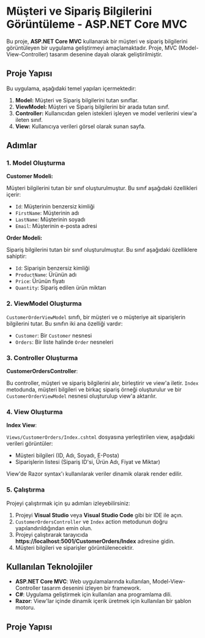 # Müşteri ve Sipariş Bilgilerini Görüntüleme - ASP.NET Core MVC

Bu proje, **ASP.NET Core MVC** kullanarak bir müşteri ve sipariş bilgilerini görüntüleyen bir uygulama geliştirmeyi amaçlamaktadır. Proje, MVC (Model-View-Controller) tasarım desenine dayalı olarak geliştirilmiştir.

## Proje Yapısı

Bu uygulama, aşağıdaki temel yapıları içermektedir:

1. **Model:** Müşteri ve Sipariş bilgilerini tutan sınıflar.
2. **ViewModel:** Müşteri ve Sipariş bilgilerini bir arada tutan sınıf.
3. **Controller:** Kullanıcıdan gelen istekleri işleyen ve model verilerini view'a ileten sınıf.
4. **View:** Kullanıcıya verileri görsel olarak sunan sayfa.

## Adımlar

### 1. Model Oluşturma

**Customer Modeli:**

Müşteri bilgilerini tutan bir sınıf oluşturulmuştur. Bu sınıf aşağıdaki özellikleri içerir:

- `Id`: Müşterinin benzersiz kimliği
- `FirstName`: Müşterinin adı
- `LastName`: Müşterinin soyadı
- `Email`: Müşterinin e-posta adresi

**Order Modeli:**

Sipariş bilgilerini tutan bir sınıf oluşturulmuştur. Bu sınıf aşağıdaki özelliklere sahiptir:

- `Id`: Siparişin benzersiz kimliği
- `ProductName`: Ürünün adı
- `Price`: Ürünün fiyatı
- `Quantity`: Sipariş edilen ürün miktarı

### 2. ViewModel Oluşturma

`CustomerOrderViewModel` sınıfı, bir müşteri ve o müşteriye ait siparişlerin bilgilerini tutar. Bu sınıfın iki ana özelliği vardır:

- `Customer`: Bir `Customer` nesnesi
- `Orders`: Bir liste halinde `Order` nesneleri

### 3. Controller Oluşturma

**CustomerOrdersController**:

Bu controller, müşteri ve sipariş bilgilerini alır, birleştirir ve view'a iletir. `Index` metodunda, müşteri bilgileri ve birkaç sipariş örneği oluşturulur ve bir `CustomerOrderViewModel` nesnesi oluşturulup view'a aktarılır.

### 4. View Oluşturma

**Index View**:

`Views/CustomerOrders/Index.cshtml` dosyasına yerleştirilen view, aşağıdaki verileri görüntüler:

- Müşteri bilgileri (ID, Adı, Soyadı, E-Posta)
- Siparişlerin listesi (Sipariş ID'si, Ürün Adı, Fiyat ve Miktar)

View'de Razor syntax'ı kullanılarak veriler dinamik olarak render edilir.

### 5. Çalıştırma

Projeyi çalıştırmak için şu adımları izleyebilirsiniz:

1. Projeyi **Visual Studio** veya **Visual Studio Code** gibi bir IDE ile açın.
2. `CustomerOrdersController` ve `Index` action metodunun doğru yapılandırıldığından emin olun.
3. Projeyi çalıştırarak tarayıcıda **https://localhost:5001/CustomerOrders/Index** adresine gidin.
4. Müşteri bilgileri ve siparişler görüntülenecektir.

## Kullanılan Teknolojiler

- **ASP.NET Core MVC**: Web uygulamalarında kullanılan, Model-View-Controller tasarım desenini izleyen bir framework.
- **C#**: Uygulama geliştirmek için kullanılan ana programlama dili.
- **Razor**: View'lar içinde dinamik içerik üretmek için kullanılan bir şablon motoru.

## Proje Yapısı

